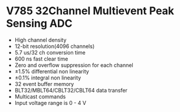<!-- V785.md --- 
;; 
;; Description: 
;; Author: Hongyi Wu(吴鸿毅)
;; Email: wuhongyi@qq.com 
;; Created: 三 5月 31 13:42:46 2017 (+0800)
;; Last-Updated: 三 5月 31 13:50:11 2017 (+0800)
;;           By: Hongyi Wu(吴鸿毅)
;;     Update #: 1
;; URL: http://wuhongyi.cn -->

# V785  32Channel Multievent Peak Sensing ADC

- High channel density
- 12-bit resolution(4096 channels)
- 5.7 us/32 ch conversion time
- 600 ns fast clear time
- Zero and overflow suppression for each channel
- ±1.5% differential non linearity
- ±0.1% integral non linearity
- 32 event buffer memory
- BLT32/MBLT64/CBLT32/CBLT64 data transfer
- Multicast commands
- Input voltage range is 0 - 4 V



<!-- V785.md ends here -->
